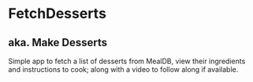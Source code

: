 # FetchDesserts
## aka. Make Desserts
Simple app to fetch a list of desserts from MealDB, view their ingredients and instructions to cook; along with a video to follow along if available.
